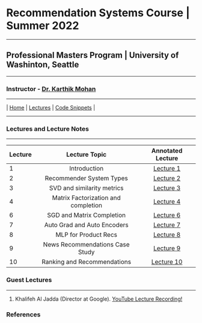 # Recommendation Systems Course | Summer 2022 

***
 
## Professional Masters Program | University of Washinton, Seattle 

***


### Instructor - [Dr. Karthik Mohan](https://www.ece.uw.edu/people/karthik-mohan/)

***

| [Home](index.md)  | [Lectures](lectures.md)       | [Code Snippets](code_snippets.md)      |


***


### Lectures and Lecture Notes

***

| Lecture | Lecture Topic | Annotated Lecture |
| :--- | :----: | :---: |
| 1 | Introduction | [Lecture 1](Lectures/Lecture_1_annotated.pdf) |
| 2 | Recommender System Types | [Lecture 2](Lectures/Lecture_2_annotated.pdf) |
| 3 | SVD and similarity metrics | [Lecture 3](Lectures/Lecture_3_annotated.pdf) |
| 4 | Matrix Factorization and completion  | [Lecture 4](Lectures/Lecture_4_annotated.pdf) |
| 6 | SGD and Matrix Completion | [Lecture 6](Lectures/Lecture_6_annotated.pdf) |
| 7 | Auto Grad and Auto Encoders | [Lecture 7](Lectures/Lecture_7_annotated.pdf) |
| 8 | MLP for Product Recs | [Lecture 8](Lectures/Lecture_8_annotated.pdf) |
| 9 | News Recommendations Case Study| [Lecture 9](Lectures/Lecture_9_annotated.pdf) |
| 10 | Ranking and Recommendations | [Lecture 10](Lectures/Lecture_10_annotated.pdf) |


### Guest Lectures

*** 

1. Khalifeh Al Jadda (Director at Google). <a href="https://www.youtube.com/watch?v=5Pa9NN_uRYg&t=1s" target="_blank">YouTube Lecture Recording!</a>



### References


